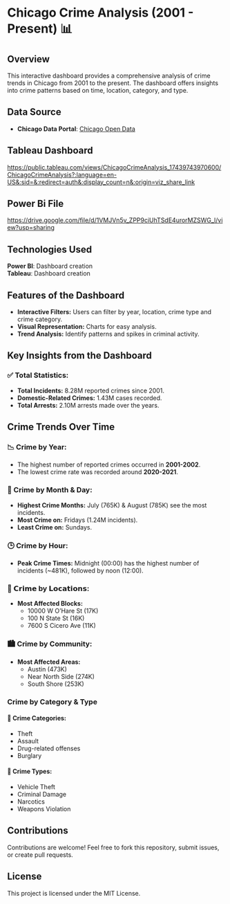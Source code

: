 # Chicago Crime Analysis (2001 - Present) 📊

## Overview
This interactive dashboard provides a comprehensive analysis of crime trends in Chicago from 2001 to the present. The dashboard offers insights into crime patterns based on time, location, category, and type. 


## Data Source
- **Chicago Data Portal**: [Chicago Open Data](https://data.cityofchicago.org)

## Tableau Dashboard 
https://public.tableau.com/views/ChicagoCrimeAnalysis_17439743970600/ChicagoCrimeAnalysis?:language=en-US&:sid=&:redirect=auth&:display_count=n&:origin=viz_share_link

## Power Bi File
https://drive.google.com/file/d/1VMJVn5v_ZPP9ciUhTSdE4urorMZSWG_l/view?usp=sharing

## Technologies Used
**Power BI**: Dashboard creation <br />
**Tableau**: Dashboard creation

## Features of the Dashboard
- **Interactive Filters:** Users can filter by year,  location, crime type and crime category.
- **Visual Representation:** Charts for easy analysis.
- **Trend Analysis:** Identify patterns and spikes in criminal activity.

## Key Insights from the Dashboard

### ✅ Total Statistics:
- **Total Incidents:** 8.28M reported crimes since 2001.
- **Domestic-Related Crimes:** 1.43M cases recorded.
- **Total Arrests:** 2.10M arrests made over the years.

## Crime Trends Over Time

### 📉 Crime by Year:
- The highest number of reported crimes occurred in **2001-2002**.
- The lowest crime rate was recorded around **2020-2021**.

### 📅 Crime by Month & Day:
- **Highest Crime Months:** July (765K) & August (785K) see the most incidents.
- **Most Crime on:** Fridays (1.24M incidents).
- **Least Crime on:** Sundays.

### 🕒 Crime by Hour:
- **Peak Crime Times:** Midnight (00:00) has the highest number of incidents (~481K), followed by noon (12:00).

### 📍 𝗖𝗿𝗶𝗺𝗲 by 𝗟𝗼𝗰𝗮𝘁𝗶𝗼𝗻𝘀:
- **Most Affected Blocks:** 
  - 10000 W O’Hare St (17K)
  - 100 N State St (16K)
  - 7600 S Cicero Ave (11K)

### 🏙️ Crime by Community:
- **Most Affected Areas:** 
  - Austin (473K)
  - Near North Side (274K)
  - South Shore (253K)

### Crime by Category & Type

#### 🔹 Crime Categories:
- Theft
- Assault
- Drug-related offenses
- Burglary

#### 🔹 Crime Types:
- Vehicle Theft
- Criminal Damage
- Narcotics
- Weapons Violation

## Contributions
Contributions are welcome! Feel free to fork this repository, submit issues, or create pull requests.

## License
This project is licensed under the MIT License.
